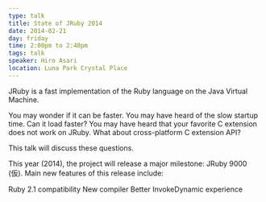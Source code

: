 ```yaml
---
type: talk
title: State of JRuby 2014
date: 2014-02-21
day: friday
time: 2:00pm to 2:40pm
tags: talk
speaker: Hiro Asari
location: Luna Park Crystal Place
---
```


JRuby is a fast implementation of the Ruby language on the Java Virtual Machine.

You may wonder if it can be faster. You may have heard of the slow startup time. Can it load faster? You may have heard that your favorite C extension does not work on JRuby. What about cross-platform C extension API?

This talk will discuss these questions.

This year (2014), the project will release a major milestone: JRuby 9000 (仮). Main new features of this release include:

Ruby 2.1 compatibility
New compiler
Better InvokeDynamic experience